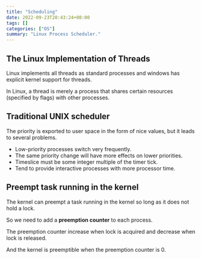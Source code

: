 ```yaml
---
title: "Scheduling"
date: 2022-09-23T20:43:24+08:00
tags: []
categories: ["OS"]
summary: "Linux Process Scheduler."
---
```


## The Linux Implementation of Threads

Linux implements all threads as standard processes and windows has explicit kernel support for threads.

In Linux, a thread is merely a process that shares certain resources (specified by flags) with other processes.

## Traditional UNIX scheduler

The priority is exported to user space in the form of nice values, but it leads to several problems.

* Low-priority processes switch very frequently.
* The same priority change will have more effects on lower priorities.
* Timeslice must be some integer multiple of the timer tick.
* Tend to provide interactive processes with more processor time.

## Preempt task running in the kernel

The kernel can preempt a task running in the kernel so long as it does not hold a lock.

So we need to add a **preemption counter** to each process.

The preemption counter increase when lock is acquired and decrease when lock is released.

And the kernel is preemptible when the preemption counter is 0.